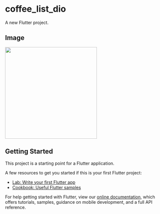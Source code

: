 # coffee_list_dio

A new Flutter project.

## Image

<img src="https://user-images.githubusercontent.com/92189386/162088273-c9a1a7e6-969a-481b-88b9-be320c571305.png" width="300">

## Getting Started

This project is a starting point for a Flutter application.

A few resources to get you started if this is your first Flutter project:

- [Lab: Write your first Flutter app](https://flutter.dev/docs/get-started/codelab)
- [Cookbook: Useful Flutter samples](https://flutter.dev/docs/cookbook)

For help getting started with Flutter, view our
[online documentation](https://flutter.dev/docs), which offers tutorials,
samples, guidance on mobile development, and a full API reference.
